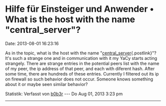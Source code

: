Hilfe für Einsteiger und Anwender • What is the host with the name \"central\_server\"?
=======================================================================================

Date: 2013-08-01 16:23:16

As in the topic, what is the host with the name
\"[central\_server](http://78.47.48.246:8090/Status.html){.postlink}\"?
It\'s such a strange one and in communication with it my YaCy starts
acting strangely. There are strange entries in the potential peers list
with the name of my peer, the ip address of that peer, and each with
diferent hash. After some time, there are hundreds of these entries.
Currently I filtered out its ip on firewall so such behavior does not
occur. Someone knows something about it or maybe seen similar behavior?

Statistik: Verfasst von
[b0b3r](http://forum.yacy-websuche.de/memberlist.php?mode=viewprofile&u=8969)
--- Do Aug 01, 2013 3:23 pm

------------------------------------------------------------------------
